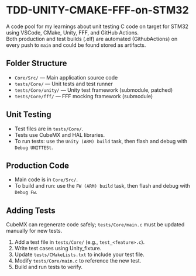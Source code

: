 # TDD-UNITY-CMAKE-FFF-on-STM32

A code pool for my learnings about unit testing C code on target for STM32 using VSCode, CMake, Unity, FFF, and GitHub Actions.      
Both production and test builds (.elf) are automated (GithubActions) on every push to `main` and could be found stored as artifacts.

## Folder Structure
- `Core/Src/` — Main application source code
- `tests/Core/` — Unit tests and test runner
- `tests/Core/unity/` — Unity test framework (submodule, patched)
- `tests/Core/fff/` — FFF mocking framework (submodule)

## Unit Testing
- Test files are in `tests/Core/`.
- Tests use CubeMX and HAL libraries.
- To run tests: use the `Unity (ARM) build` task, then flash and debug with `Debug UNITTESt`.

## Production Code
- Main code is in `Core/Src/`.
- To build and run: use the `FW (ARM) build` task, then flash and debug with `Debug Fw`.

## Adding Tests
CubeMX can regenerate code safely; `tests/Core/main.c` must be updated manually for new tests.
1. Add a test file in `tests/Core/` (e.g., `test_<feature>.c`).
2. Write test cases using Unity_fixture.
3. Update `tests/CMakeLists.txt` to include your test file.
4. Modify `tests/Core/main.c` to reference the new test.
5. Build and run tests to verify.

